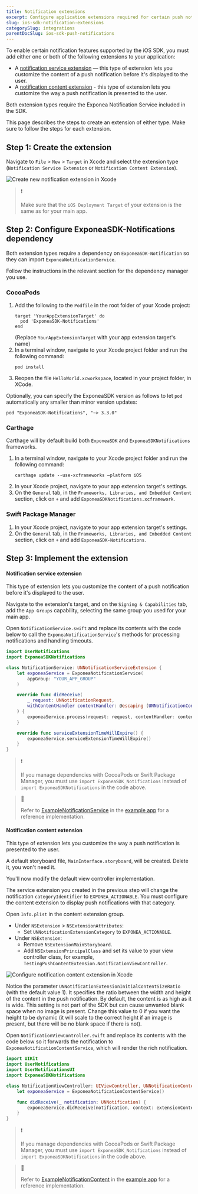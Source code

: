 ```yaml
---
title: Notification extensions
excerpt: Configure application extensions required for certain push notification features in the iOS SDK.
slug: ios-sdk-notification-extensions
categorySlug: integrations
parentDocSlug: ios-sdk-push-notifications
---
```


To enable certain notification features supported by the iOS SDK, you must add either one or both of the following extensions to your application:

- A [notification service extension](https://developer.apple.com/documentation/usernotifications/unnotificationserviceextension) — this type of extension lets you customize the content of a push notification before it's displayed to the user.
- A [notification content extension](https://developer.apple.com/documentation/usernotificationsui/unnotificationcontentextension) - this type of extension lets you customize the way a push notification is presented to the user.

Both extension types require the Exponea Notification Service included in the SDK.

This page describes the steps to create an extension of either type. Make sure to follow the steps for each extension.

## Step 1: Create the extension

Navigate to `File` > `New` > `Target` in Xcode and select the extension type (`Notification Service Extension` or `Notification Content Extension`).

![Create new notification extension in Xcode](https://raw.githubusercontent.com/exponea/exponea-ios-sdk/main/Documentation/images/extension1.png)

> ❗️
>
>  Make sure that the `iOS Deployment Target` of your extension is the same as for your main app.


## Step 2: Configure ExponeaSDK-Notifications dependency

Both extension types require a dependency on `ExponeaSDK-Notification` so they can import `ExponeaNotificationService`.

Follow the instructions in the relevant section for the dependency manager you use.

### CocoaPods

1. Add the following to the `Podfile` in the root folder of your Xcode project:
   ```
   target 'YourAppExtensionTarget' do
     pod 'ExponeaSDK-Notifications'
   end
   ```
   (Replace `YourAppExtensionTarget` with your app extension target's name)
2. In a terminal window, navigate to your Xcode project folder and run the following command:
   ```
   pod install
   ```
3. Reopen the file `HelloWorld.xcworkspace`, located in your project folder, in XCode.

Optionally, you can specify the ExponeaSDK version as follows to let `pod` automatically any smaller than minor version updates:
```
pod "ExponeaSDK-Notifications", "~> 3.3.0"
```

### Carthage

Carthage will by default build both `ExponeaSDK` and `ExponeaSDKNotifications` frameworks.

1. In a terminal window, navigate to your Xcode project folder and run the following command:
    ```
    carthage update --use-xcframeworks —platform iOS
    ```
2. In your Xcode project, navigate to your app extension target's settings. 
3. On the `General` tab, in the `Frameworks, Libraries, and Embedded Content` section, click on `+` and add `ExponeaSDKNotifications.xcframework`.

### Swift Package Manager

1. In your Xcode project, navigate to your app extension target's settings.
2. On the `General` tab, in the `Frameworks, Libraries, and Embedded Content` section, click on `+` and add `ExponeaSDK-Notifications`.

## Step 3: Implement the extension

#### Notification service extension

This type of extension lets you customize the content of a push notification before it's displayed to the user.

Navigate to the extension's target, and on the `Signing & Capabilities` tab, add the `App Groups` capability, selecting the same group you used for your main app.

Open `NotificationService.swift` and replace its contents with the code below to call the `ExponeaNotificationService`'s methods for processing notifications and handling timeouts.

``` swift
import UserNotifications
import ExponeaSDKNotifications

class NotificationService: UNNotificationServiceExtension {
    let exponeaService = ExponeaNotificationService(
        appGroup: "YOUR_APP_GROUP"
    )

    override func didReceive(
        _ request: UNNotificationRequest,
        withContentHandler contentHandler: @escaping (UNNotificationContent) -> Void
    ) {
        exponeaService.process(request: request, contentHandler: contentHandler)
    }

    override func serviceExtensionTimeWillExpire() {
        exponeaService.serviceExtensionTimeWillExpire()
    }
}
```

> ❗️
>
> If you manage dependencies with CocoaPods or Swift Package Manager, you must use `import ExponeaSDK_Notifications` instead of `import ExponeaSDKNotifications` in the code above.

> 📘
>
> Refer to [ExampleNotificationService](https://github.com/exponea/exponea-ios-sdk/tree/main/ExponeaSDK/ExampleNotificationService) in the [example app](https://documentation.bloomreach.com/engagement/docs/ios-sdk-example-app) for a reference implementation.

#### Notification content extension

This type of extension lets you customize the way a push notification is presented to the user.

A default storyboard file, `MainInterface.storyboard`, will be created. Delete it, you won't need it.

You'll now modify the default view controller implementation.

The service extension you created in the previous step will change the notification `categoryIdentifier` to `EXPONEA_ACTIONABLE`. You must configure the content extension to display push notifications with that category.

Open `Info.plist` in the content extension group.

- Under `NSExtension` > `NSExtensionAttributes`:
  - Set `UNNotificationExtensionCategory` to `EXPONEA_ACTIONABLE`.
- Under `NSExtension`:
  - Remove `NSExtensionMainStoryboard`.
  - Add `NSExtensionPrincipalClass` and set its value to your view controller class, for example, `TestingPushContentExtension.NotificationViewController`.

![Configure notification content extension in Xcode](https://raw.githubusercontent.com/exponea/exponea-ios-sdk/main/Documentation/images/extension3.png)

Notice the parameter `UNNotificationExtensionInitialContentSizeRatio` (with the default value 1). It specifies the ratio between the width and height of the content in the push notification. By default, the content is as high as it is wide. This setting is not part of the SDK but can cause unwanted blank space when no image is present. Change this value to 0 if you want the height to be dynamic (it will scale to the correct height if an image is present, but there will be no blank space if there is not).

Open `NotificationViewController.swift` and replace its contents with the code below so it forwards the notification to `ExponeaNotificationContentService`, which will render the rich notification.

```swift
import UIKit
import UserNotifications
import UserNotificationsUI
import ExponeaSDKNotifications

class NotificationViewController: UIViewController, UNNotificationContentExtension {
    let exponeaService = ExponeaNotificationContentService()

    func didReceive(_ notification: UNNotification) {
        exponeaService.didReceive(notification, context: extensionContext, viewController: self)
    }
}
```

> ❗️
>
> If you manage dependencies with CocoaPods or Swift Package Manager, you must use `import ExponeaSDK_Notifications` instead of ``import ExponeaSDKNotifications`` in the code above.

> 📘
>
> Refer to [ExampleNotificationContent](https://github.com/exponea/exponea-ios-sdk/tree/main/ExponeaSDK/ExampleNotificationContent) in the [example app](https://documentation.bloomreach.com/engagement/docs/ios-sdk-example-app) for a reference implementation.
